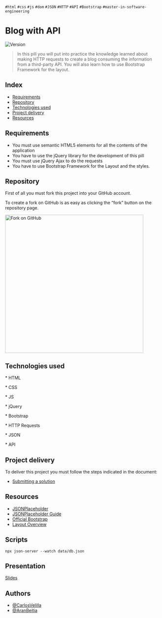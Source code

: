 `#html` `#css` `#js` `#dom` `#JSON` `#HTTP` `#API` `#Bootstrap` `#master-in-software-engineering`

# Blog with API <!-- omit in toc -->

<p>
  <img alt="Version" src="https://img.shields.io/badge/version-1.0-blue.svg?cacheSeconds=2592000" />
</p>

> In this pill you will put into practice the knowledge learned about making HTTP requests to create a blog consuming the information from a third-party API. You will also learn how to use Bootstrap Framework for the layout.

## Index <!-- omit in toc -->

- [Requirements](#requirements)
- [Repository](#repository)
- [Technologies used](#technologies-used)
- [Project delivery](#project-delivery)
- [Resources](#resources)

## Requirements

- You must use semantic HTML5 elements for all the contents of the application
- You have to use the jQuery library for the development of this pill
- You must use jQuery Ajax to do the requests
- You have to use Bootstrap Framework for the Layout and the styles. 


## Repository

First of all you must fork this project into your GitHub account.

To create a fork on GitHub is as easy as clicking the “fork” button on the repository page.

<img src="https://docs.github.com/assets/images/help/repository/fork_button.jpg" alt="Fork on GitHub" width='450'>

## Technologies used

\* HTML

\* CSS

\* JS

\* jQuery

\* Bootstrap

\* HTTP Requests

\* JSON

\* API

## Project delivery

To deliver this project you must follow the steps indicated in the document:

- [Submitting a solution](https://www.notion.so/Submitting-a-solution-524dab1a71dd4b96903f26385e24cdb6)

## Resources


- [JSONPlaceholder](https://jsonplaceholder.typicode.com/)
- [JSONPlaceholder Guide](https://jsonplaceholder.typicode.com/guide.html)
- [Official Bootstrap](https://getbootstrap.com/)
- [Layout Overview](https://getbootstrap.com/docs/5.0/layout/)

## Scripts

```
npx json-server --watch data/db.json
```

## Presentation

[Slides](https://docs.google.com/presentation/d/1aWdl0bgCiyi_IkotEqH74vn7Y-jYHyq_LKxFrqcnI14/edit#slide=id.p)

## Authors

- [@CarlosVelilla](https://github.com/CarlosVelilla)
- [@AranBeitia](https://github.com/AranBeitia)
